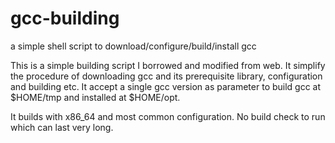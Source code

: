 # gcc-building
a simple shell script to download/configure/build/install gcc




This is a simple building script I borrowed and modified from web. It simplify the procedure of downloading gcc and its prerequisite library, configuration and building etc. It accept a single gcc version as parameter to build gcc at $HOME/tmp and installed at $HOME/opt.

It builds with x86_64 and most common configuration. No build check to run which can last very long.

